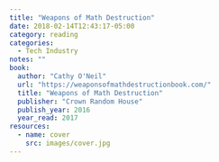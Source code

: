 ```yaml
---
title: "Weapons of Math Destruction"
date: 2018-02-14T12:43:17-05:00
category: reading
categories:
  - Tech Industry
notes: ""
book:
  author: "Cathy O'Neil"
  url: "https://weaponsofmathdestructionbook.com/"
  title: "Weapons of Math Destruction"
  publisher: "Crown Random House"
  publish_year: 2016
  year_read: 2017
resources:
  - name: cover
    src: images/cover.jpg
---
```



